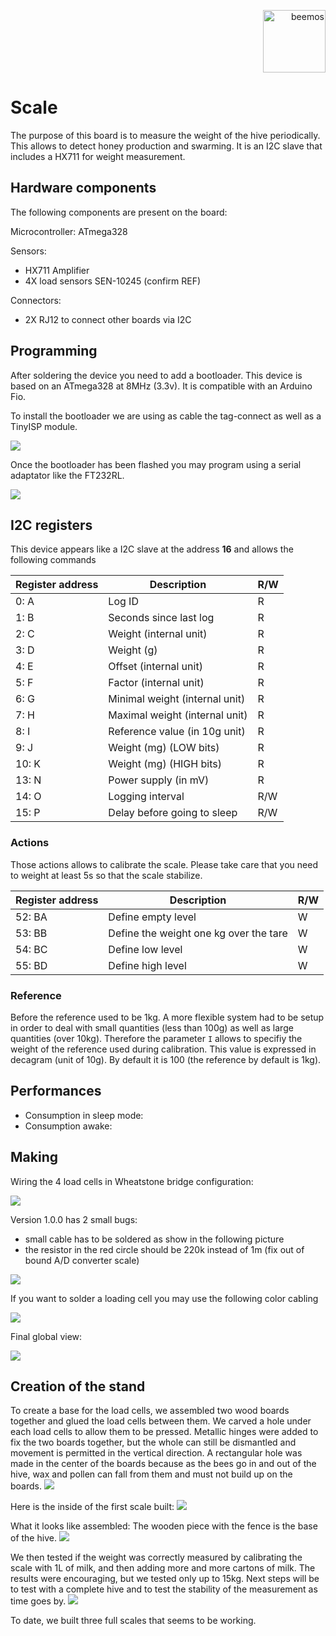 <p align="right">
<a href="https://hackuarium.github.io/beemos/">
<img border="0" alt="beemos" src="https://github.com/Hackuarium/beemos/raw/master/common/images/logoBeeMoS.png" width="100">
</a>
</p>

# Scale

The purpose of this board is to measure the weight of the hive periodically. This allows to detect honey production and swarming. It is an I2C slave that includes a HX711 for weight measurement.

## Hardware components

The following components are present on the board:

Microcontroller: ATmega328

Sensors:

- HX711 Amplifier
- 4X load sensors SEN-10245 (confirm REF)

Connectors:

- 2X RJ12 to connect other boards via I2C

## Programming

After soldering the device you need to add a bootloader.
This device is based on an ATmega328 at 8MHz (3.3v). It is compatible
with an Arduino Fio.

To install the bootloader we are using as cable the tag-connect as well as
a TinyISP module.

<img src="docs/TC2030-IDC-NL.jpg" />

Once the bootloader has been flashed you may program using a serial
adaptator like the FT232RL.

<img src="docs/FT232RL.jpg" />

## I2C registers

This device appears like a I2C slave at the address **16** and allows the following commands

| Register address | Description                    | R/W |
| ---------------- | ------------------------------ | --- |
| 0: A             | Log ID                         | R   |
| 1: B             | Seconds since last log         | R   |
| 2: C             | Weight (internal unit)         | R   |
| 3: D             | Weight (g)                     | R   |
| 4: E             | Offset (internal unit)         | R   |
| 5: F             | Factor (internal unit)         | R   |
| 6: G             | Minimal weight (internal unit) | R   |
| 7: H             | Maximal weight (internal unit) | R   |
| 8: I             | Reference value (in 10g unit)  | R   |
| 9: J             | Weight (mg) (LOW bits)         | R   |
| 10: K            | Weight (mg) (HIGH bits)        | R   |
| 13: N            | Power supply (in mV)           | R   |
| 14: O            | Logging interval               | R/W |
| 15: P            | Delay before going to sleep    | R/W |

### Actions

Those actions allows to calibrate the scale. Please take care that you need to weight
at least 5s so that the scale stabilize.

| Register address | Description                            | R/W |
| ---------------- | -------------------------------------- | --- |
| 52: BA           | Define empty level                     | W   |
| 53: BB           | Define the weight one kg over the tare | W   |
| 54: BC           | Define low level                       | W   |
| 55: BD           | Define high level                      | W   |

### Reference

Before the reference used to be 1kg. A more flexible system had to be
setup in order to deal with small quantities (less than 100g) as well
as large quantities (over 10kg). Therefore the parameter `I` allows to
specifiy the weight of the reference used during calibration.
This value is expressed in decagram (unit of 10g). By default it is
100 (the reference by default is 1kg).

## Performances

- Consumption in sleep mode:
- Consumption awake:

## Making

Wiring the 4 load cells in Wheatstone bridge configuration:

<img src="docs/loadCellsWiring.png" />

Version 1.0.0 has 2 small bugs:

- small cable has to be soldered as show in the following picture
- the resistor in the red circle should be 220k instead of 1m (fix out of bound A/D converter scale)

<img src="docs/board100.jpg" />

If you want to solder a loading cell you may use the following color cabling

<img src="docs/loadcell.jpg" />

Final global view:

<img src="docs/full.jpg" />

## Creation of the stand

To create a base for the load cells, we assembled two wood boards together and glued the load cells between them. We carved a hole under each load cells to allow them to be pressed. Metallic hinges were added to fix the two boards together, but the whole can still be dismantled and movement is permitted in the vertical direction. A rectangular hole was made in the center of the boards because as the bees go in and out of the hive, wax and pollen can fall from them and must not build up on the boards.
<img src="docs/balance2Planes.jpg" />

Here is the inside of the first scale built:
<img src="docs/balance1Interior.jpg" />

What it looks like assembled:
The wooden piece with the fence is the base of the hive.
<img src="docs/balance1Full.jpg" />

We then tested if the weight was correctly measured by calibrating the scale with 1L of milk, and then adding more and more cartons of milk. The results were encouraging, but we tested only up to 15kg. Next steps will be to test with a complete hive and to test the stability of the measurement as time goes by.
<img src="docs/balance1WeightTest.jpg" />

To date, we built three full scales that seems to be working.

